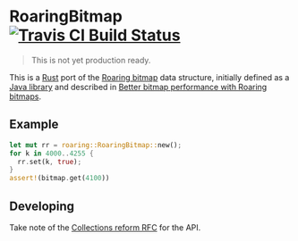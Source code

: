 # RoaringBitmap [![Travis CI Build Status](https://img.shields.io/travis/Nemo157/roaring-rs.svg?style=flat-square)](https://travis-ci.org/Nemo157/roaring-rs)

> This is not yet production ready.

This is a [Rust](https://rust-lang.org) port of the [Roaring
bitmap](http://roaringbitmap.org) data structure, initially defined as a [Java
library](https://github.com/lemire/RoaringBitmap) and described in [Better bitmap
performance with Roaring bitmaps](http://arxiv.org/pdf/1402.6407v4).

## Example

```rust
let mut rr = roaring::RoaringBitmap::new();
for k in 4000..4255 {
  rr.set(k, true);
}
assert!(bitmap.get(4100))
```

## Developing

Take note of the [Collections
reform RFC](https://github.com/rust-lang/rfcs/pull/235) for the API.
